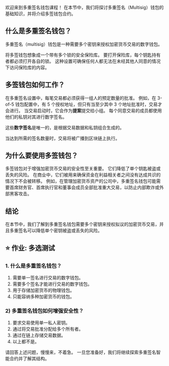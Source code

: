 欢迎来到多重签名钱包课程！ 在本节中，我们将探讨多重签名（Multisig）钱包的基础知识，并将介绍多签钱包合约。

## 什么是多重签名钱包？

多重签名（multisig）钱包是一种需要多个密钥来授权加密货币交易的数字钱包。

将多签钱包想象成一个带有多个锁的安全保险库。 要打开保险库，每个钥匙持有者都必须打开各自的锁。 这种设置可确保任何人都无法在未经其他人同意的情况下访问保险库的内容。

## 多签钱包如何工作？

在多重签名设置中，每笔交易都必须获得一组人的预定数量的批准。 例如，在 3-of-5 钱包配置中，有 5 个授权地址，但只有当至少其中 3 个地址批准时，交易才会进行。 当交易启动时，它会作为**提案**提交给小组。 每个同意交易的成员都使用他们的私钥对其进行数字签名。

这些**数字签名**是唯一的，是根据交易数据和私钥组合生成的。

当达到所需的签名数量时，交易将被广播到区块链上执行。

## 为什么要使用多签钱包？

多签钱包对于增强加密货币交易的安全性至关重要。 它们降低了单个钥匙被盗或丢失的风险。 在商业中，它们被用来确保资金在利益相关者之间没有达成共识的情况下不会被转移。 例如，在管理加密货币资产的公司中，多重签名钱包可能需要首席财务官、首席执行官和董事会成员全部批准重大交易，以防止内部欺诈或外部黑客攻击。

## 结论

在本节中，我们了解到多重签名钱包需要多个密钥来授权拟议的加密货币交易，并且多重签名可以降低单个密钥被盗或丢失的风险。

## ⭐ 作业: 多选测试

### 1. 什么是多重签名钱包？

1. 需要单一签名进行交易的数字钱包。
2. 需要多个签名才能进行交易的数字钱包。
3. 用于存储加密货币的物理钱包。
4. 只能容纳多种加密货币的钱包。

### 2) 多重签名钱包如何增强安全性？

1. 要求交易使用单一私人密钥。
2. 通过将交易批准分配给多个所有者。
3. 通过在链上存储交易数据。
4. 以上都不是。

请回答上述问题，慢慢来，不着急。 一旦您准备好，我们将继续探索多重签名智能合约并了解其结构。
